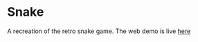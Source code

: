 # Snake
A recreation of the retro snake game.
The web demo is live <a href="snake.sreenath.org">here</a>